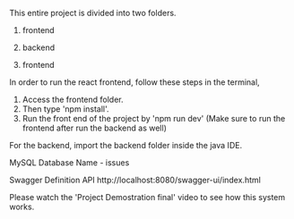 This entire project is divided into two folders. 

1. frontend
2. backend

1. frontend

In order to run the react frontend, follow these steps in the terminal,

1. Access the frontend folder.
2. Then type 'npm install'.
3. Run the front end of the project by 'npm run dev' (Make sure to run the frontend after run the backend as well)

For the backend, import the backend folder inside the java IDE.

MySQL Database Name - issues

Swagger Definition API
http://localhost:8080/swagger-ui/index.html

Please watch the 'Project Demostration final' video to see how this system works.
